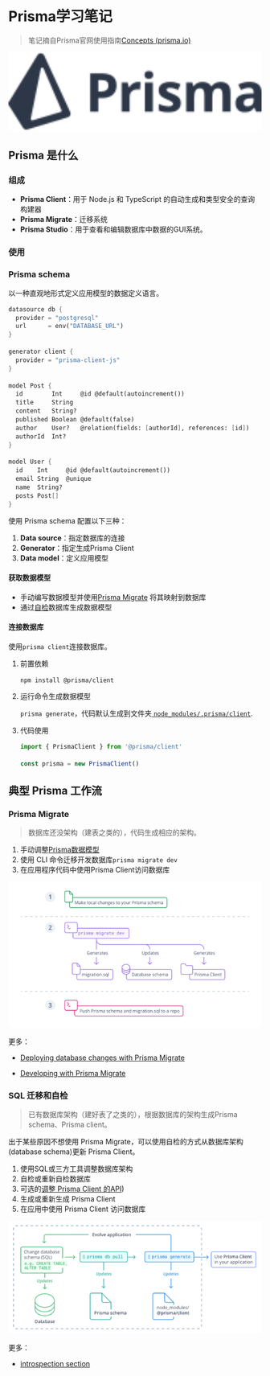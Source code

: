 # Prisma学习笔记

> 笔记摘自Prisma官网使用指南[Concepts (prisma.io)](https://www.prisma.io/docs/concepts)

<img src="./assets/logo-dark.svg" alt="Prisma logo" style="zoom:300%;" />




## Prisma 是什么

### 组成

- **Prisma Client**：用于 Node.js 和 TypeScript 的自动生成和类型安全的查询构建器
- **Prisma Migrate**：迁移系统
- **Prisma Studio**：用于查看和编辑数据库中数据的GUI系统。

### 使用

### Prisma schema

以一种直观地形式定义应用模型的数据定义语言。

```scheme
datasource db {
  provider = "postgresql"
  url      = env("DATABASE_URL")
}

generator client {
  provider = "prisma-client-js"
}

model Post {
  id        Int     @id @default(autoincrement())
  title     String
  content   String?
  published Boolean @default(false)
  author    User?   @relation(fields: [authorId], references: [id])
  authorId  Int?
}

model User {
  id    Int     @id @default(autoincrement())
  email String  @unique
  name  String?
  posts Post[]
}
```

使用 Prisma schema 配置以下三种：

1. **Data source**：指定数据库的连接
2. **Generator**：指定生成Prisma Client
3. **Data model**：定义应用模型

#### 获取数据模型

- 手动编写数据模型并使用[Prisma Migrate](https://www.prisma.io/docs/concepts/components/prisma-migrate) 将其映射到数据库
- 通过[自检](https://www.prisma.io/docs/concepts/components/introspection)数据库生成数据模型

#### 连接数据库

使用`prisma client`连接数据库。

1. 前置依赖

   `npm install @prisma/client`

2. 运行命令生成数据模型

   `prisma generate`，代码默认生成到文件夹[ `node_modules/.prisma/client`](https://www.prisma.io/docs/concepts/components/prisma-client/working-with-prismaclient/generating-prisma-client#the-prismaclient-npm-package).

3. 代码使用

   ```typescript
   import { PrismaClient } from '@prisma/client'
   
   const prisma = new PrismaClient()
   ```

## 典型 Prisma 工作流

### Prisma Migrate

> 数据库还没架构（建表之类的），代码生成相应的架构。

1. 手动调整[Prisma数据模型](https://www.prisma.io/docs/concepts/components/prisma-schema/data-model)
2. 使用 CLI 命令迁移开发数据库`prisma migrate dev`
3. 在应用程序代码中使用Prisma Client访问数据库

<img src="./assets/prisma-migrate-development-workflow.png" alt="Typical workflow with Prisma Migrate" style="zoom: 150%;" />

更多：

- [Deploying database changes with Prisma Migrate](https://www.prisma.io/docs/guides/deployment/deploy-database-changes-with-prisma-migrate)

- [Developing with Prisma Migrate](https://www.prisma.io/docs/guides/migrate/developing-with-prisma-migrate)

### SQL 迁移和自检

> 已有数据库架构（建好表了之类的），根据数据库的架构生成Prisma schema、Prisma client。

出于某些原因不想使用 Prisma Migrate，可以使用自检的方式从数据库架构(database schema)更新 Prisma Client。

1. 使用SQL或三方工具调整数据库架构
2. 自检或重新自检数据库
3. 可选的[调整 Prisma Client 的API](https://www.prisma.io/docs/concepts/components/prisma-client/working-with-prismaclient/use-custom-model-and-field-names))
4. 生成或重新生成 Prisma Client
5. 在应用中使用 Prisma Client 访问数据库

<img src="./assets/prisma-evolve-app-workflow.png" alt="Introspect workflow" style="zoom:150%;" />

更多：

-  [introspection section](https://www.prisma.io/docs/concepts/components/introspection)

